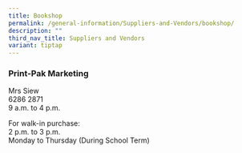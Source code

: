 ```yaml
---
title: Bookshop
permalink: /general-information/Suppliers-and-Vendors/bookshop/
description: ""
third_nav_title: Suppliers and Vendors
variant: tiptap
---
```

<h3>Print-Pak Marketing</h3>
<p>Mrs Siew
<br>6286 2871
<br>9 a.m. to 4 p.m.</p>
<p>For walk-in purchase:
<br>2 p.m. to 3 p.m.&nbsp;
<br>Monday to Thursday (During School Term)</p>